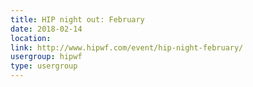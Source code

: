 ```yaml
---
title: HIP night out: February
date: 2018-02-14
location: 
link: http://www.hipwf.com/event/hip-night-february/
usergroup: hipwf
type: usergroup
---
```

